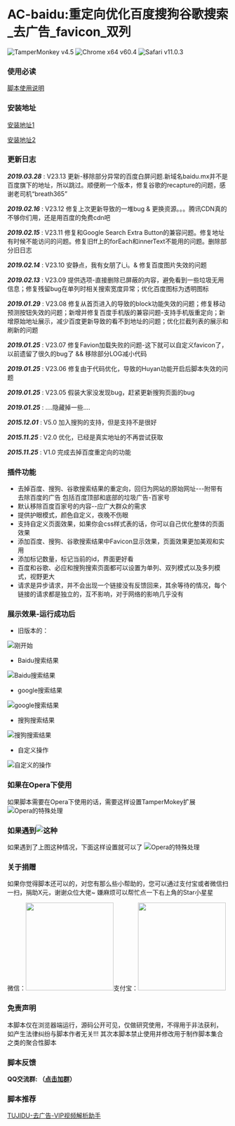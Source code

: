 ﻿# AC-baidu:重定向优化百度搜狗谷歌搜索_去广告_favicon_双列
![TamperMonkey v4.5](https://img.shields.io/badge/TamperMonkey-v4.8-brightgreen.svg) ![Chrome x64 v60.4](https://img.shields.io/badge/Chrome%20x64-v73.0-brightgreen.svg) ![Safari v11.0.3](https://img.shields.io/badge/Safari%20-v12.0-brightgreen.svg)

### 使用必读

[脚本使用说明](https://github.com/langren1353/GM_script/blob/master/help.md)

### 安装地址
[安装地址1](https://greasyfork.org/zh-CN/scripts/14178)

[安装地址2](https://openuserjs.org/scripts/inDarkness/AC-baidu%E9%87%8D%E5%AE%9A%E5%90%91%E4%BC%98%E5%8C%96%E7%99%BE%E5%BA%A6%E6%90%9C%E7%8B%97%E8%B0%B7%E6%AD%8C%E6%90%9C%E7%B4%A2_%E5%8E%BB%E5%B9%BF%E5%91%8A_favicon_%E5%8F%8C%E5%88%97)

### 更新日志

***2019.03.28*** : V23.13 更新-移除部分异常的百度白屏问题.新域名baidu.mx并不是百度旗下的地址，所以跳过。顺便刷一个版本，修复谷歌的recapture的问题，感谢老司机“breath365”

***2019.02.16*** : V23.12 修复上次更新导致的一堆bug & 更换资源。。。腾讯CDN真的不够你们用，还是用百度的免费cdn吧

***2019.02.15*** : V23.11 修复和Google Search Extra Button的兼容问题。修复地址有时候不能访问的问题。修复旧ff上的forEach和innerText不能用的问题。删除部分旧日志

***2019.02.14*** : V23.10 安静点，我有女朋了i_i。& 修复百度图片失效的问题

***2019.02.13*** : V23.09 提供选项-直接删除已屏蔽的内容，避免看到一些垃圾无用信息；修复残留bug在单列时相关搜索宽度异常；优化百度图标为透明图标

***2019.01.29*** : V23.08 修复从首页进入的导致的block功能失效的问题；修复移动预测按钮失效的问题；新增并修复百度手机版的兼容问题-支持手机版重定向；新增原始地址展示，减少百度更新导致的看不到地址的问题；优化拦截列表的展示和刷新的问题

***2019.01.25*** : V23.07 修复Favion加载失败的问题-这下就可以自定义favicon了，以前遗留了很久的bug了 && 移除部分LOG减小代码

***2019.01.25*** : V23.06 修复由于代码优化，导致的Huyan功能开启后脚本失效的问题

***2019.01.25*** : V23.05 假装大家没发现bug，赶紧更新搜狗页面的bug

***2019.01.25*** : ....隐藏掉一些....

***2015.12.01*** : V5.0 加入搜狗的支持，但是支持不是很好

***2015.11.25*** : V2.0 优化，已经是真实地址的不再尝试获取

***2015.11.25*** : V1.0 完成去掉百度重定向的功能

### 插件功能

- 去掉百度、搜狗、谷歌搜索结果的重定向，回归为网站的原始网址---附带有去除百度的广告 包括百度顶部和底部的垃圾广告-百家号
- 默认移除百度百家号的内容--应广大群众的需求
- 提供护眼模式，颜色自定义，夜晚不伤眼
- 支持自定义页面效果，如果你会css样式表的话，你可以自己优化整体的页面效果
- 添加百度、搜狗、谷歌搜索结果中Favicon显示效果，页面效果更加美观和实用
- 添加标记数量，标记当前的id，界面更好看
- 百度和谷歌、必应和搜狗搜索页面都可以设置为单列、双列模式以及多列模式，视野更大
- 请求是异步请求，并不会出现一个链接没有反馈回来，其余等待的情况，每个链接的请求都是独立的，互不影响，对于网络的影响几乎没有

### 展示效果-运行成功后
- 旧版本的：

![刚开始](https://ws1.sinaimg.cn/large/6a155794gy1g1jzp9plgwj20hy06n43i.jpg)
- Baidu搜索结果

![Baidu搜索结果](https://ws1.sinaimg.cn/large/6a155794ly1g1kk313gcbj20s10o9gpt.jpg)
- google搜索结果

![google搜索结果](https://ws1.sinaimg.cn/large/6a155794ly1g1kk3jxzr8j20qz0oowih.jpg)
- 搜狗搜索结果

![搜狗搜索结果](https://ws1.sinaimg.cn/large/6a155794ly1g1kk4jasvcj20ul0kwtc2.jpg)

- 自定义操作

![自定义的操作](https://ws1.sinaimg.cn/large/6a155794gy1ftpfahynuej20ys0gbn1a.jpg)

### 如果在Opera下使用
如果脚本需要在Opera下使用的话，需要这样设置TamperMokey扩展
![Opera的特殊处理](https://ws1.sinaimg.cn/large/6a155794ly1g04oed9igtj20lq0amt9e.jpg)


### 如果遇到![这种](https://ws1.sinaimg.cn/large/6a155794gy1g1k048x6vdj20by01la9z.jpg)
如果遇到了上图这种情况，下面这样设置就可以了
![Opera的特殊处理](https://ws1.sinaimg.cn/large/6a155794ly1g1kk7nx20uj20kn0g4q44.jpg)



### 关于捐赠
如果你觉得脚本还可以的，对您有那么些小帮助的，您可以通过支付宝或者微信扫一扫，捐助X元，谢谢众位大佬~
嫌麻烦可以帮忙点一下右上角的Star小星星

微信：<img src="http://ww1.sinaimg.cn/large/6a155794ly1fvexwy5huzj20ar0atjsf.jpg" width=200 height=200/>支付宝：<img src="http://ww1.sinaimg.cn/large/6a155794ly1fvexw7oh40j20c70byt9p.jpg" width=200 height=200/>


### 免责声明 
本脚本仅在浏览器端运行，源码公开可见，仅做研究使用，不得用于非法获利， 如产生法律纠纷与脚本作者无关!!!
其次本脚本禁止使用并修改用于制作脚本集合之类的聚合性脚本

### 脚本反馈
**QQ交流群: （[点击加群](https://qm.qq.com/cgi-bin/qm/qr?k=fOg8ij6TuwOAfS8g16GRYNf5YYFu5Crw&jump_from=&auth=-l05paasrPe5zigt5ahdzn_dzXiB1jJ_)）**
### 脚本推荐
[TUJIDU-去广告-VIP视频解析助手](https://greasyfork.org/zh-CN/scripts/371262)
